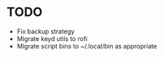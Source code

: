 # TODO

- Fix backup strategy
- Migrate keyd utils to rofi
- Migrate script bins to ~/.local/bin as appropriate

